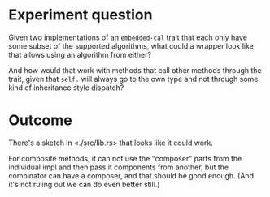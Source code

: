# Experiment question

Given two implementations of an `embedded-cal` trait
that each only have some subset of the supported algorithms,
what could a wrapper look like that allows using an algorithm from either?

And how would that work with methods
that call other methods through the trait,
given that `self.` will always go to the own type
and not through some kind of inheritance style dispatch?

# Outcome

There's a sketch in <./src/lib.rs> that looks like it could work.

For composite methods,
it can not use the "composer" parts from the individual impl and then pass it components from another,
but the combinator can have a composer,
and that should be good enough.
(And it's not ruling out we can do even better still.)
